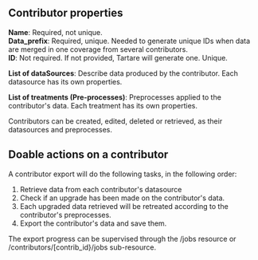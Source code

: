 ## Contributor properties
**Name**: Required, not unique.  
**Data_prefix**: Required, unique. Needed to generate unique IDs when data are merged in one coverage from several contributors.  
**ID**: Not required. If not provided, Tartare will generate one. Unique.  

**List of dataSources**: Describe data produced by the contributor. Each datasource has its own properties.

**List of treatments (Pre-processes)**: Preprocesses applied to the contributor's data. Each treatment has its own properties.

Contributors can be created, edited, deleted or retrieved, as their datasources and preprocesses.


## Doable actions on a contributor
A contributor export will do the following tasks, in the following order:
1. Retrieve data from each contributor's datasource
2. Check if an upgrade has been made on the contributor's data.
3. Each upgraded data retrieved will be retreated according to the contributor's preprocesses.
4. Export the contributor's data and save them.

The export progress can be supervised through the /jobs resource or /contributors/[contrib_id}/jobs sub-resource.
